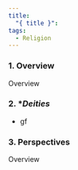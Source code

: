 ```yaml
---
title:
  "{ title }": 
tags:
  - Religion
---
```


### 1. **Overview**

Overview

### 2. **Deities*

- gf

### 3. **Perspectives**

Overview
